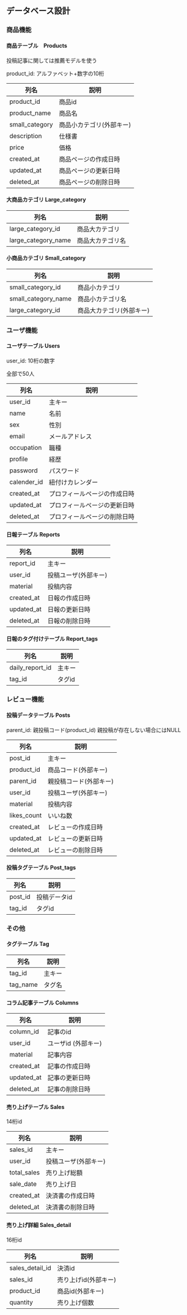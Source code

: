 ## データベース設計

### 商品機能
#### 商品テーブル　Products

投稿記事に関しては推薦モデルを使う

product_id: アルファベット+数字の10桁

| 列名 | 説明 | 
| --- | --- |
| product_id | 商品id | 
| product_name | 商品名 |
| small_category | 商品小カテゴリ(外部キー) |
| description | 仕様書 |
| price | 価格 |
| created_at | 商品ページの作成日時 |
| updated_at | 商品ページの更新日時 |
| deleted_at | 商品ページの削除日時 |

#### 大商品カテゴリ Large_category

| 列名 | 説明 | 
| --- | --- |
| large_category_id | 商品大カテゴリ |
| large_category_name | 商品大カテゴリ名 |


#### 小商品カテゴリ Small_category

| 列名 | 説明 | 
| --- | --- |
| small_category_id | 商品小カテゴリ |
| small_category_name | 商品小カテゴリ名 |
| large_category_id | 商品大カテゴリ(外部キー) |

### ユーザ機能
#### ユーザテーブル Users

user_id: 10桁の数字

全部で50人

| 列名 | 説明 |
| --- | --- |
| user_id  | 主キー |
| name | 名前 |
| sex | 性別 |
| email | メールアドレス |
| occupation | 職種 |
| profile | 経歴 |
| password | パスワード |
| calender_id | 紐付けカレンダー |
| created_at | プロフィールページの作成日時 |
| updated_at | プロフィールページの更新日時 |
| deleted_at | プロフィールページの削除日時 |

#### 日報テーブル Reports

| 列名 | 説明 |
| --- | --- |
| report_id | 主キー |
| user_id | 投稿ユーザ(外部キー) | 
| material | 投稿内容 | 
| created_at | 日報の作成日時 |
| updated_at | 日報の更新日時 |
| deleted_at | 日報の削除日時 |

#### 日報のタグ付けテーブル Report_tags

| 列名 | 説明 |
| --- | --- |
| daily_report_id | 主キー |
| tag_id | タグid |
 
### レビュー機能
#### 投稿データテーブル Posts

parent_id: 親投稿コード(product_id) 親投稿が存在しない場合にはNULL

| 列名 | 説明 | 
| --- | --- |
| post_id | 主キー | 
| product_id | 商品コード(外部キー) |
| parent_id | 親投稿コード(外部キー) |
| user_id | 投稿ユーザ(外部キー) |
| material | 投稿内容 |
| likes_count | いいね数 |
| created_at | レビューの作成日時 |
| updated_at | レビューの更新日時 |
| deleted_at | レビューの削除日時 |

#### 投稿タグテーブル Post_tags

| 列名 | 説明 | 
| --- | --- | 
| post_id | 投稿データid |
| tag_id | タグid | 

### その他
#### タグテーブル Tag

| 列名 | 説明 | 
| --- | --- |
| tag_id | 主キー | 
| tag_name | タグ名 |

#### コラム記事テーブル Columns

| 列名 | 説明 | 
| --- | --- |
| column_id | 記事のid |
| user_id | ユーザid (外部キー) |
| material | 記事内容 |
| created_at | 記事の作成日時 |
| updated_at | 記事の更新日時 |
| deleted_at | 記事の削除日時 |

#### 売り上げテーブル Sales
14桁id

| 列名 | 説明 |
| --- | --- |
| sales_id | 主キー |
| user_id | 投稿ユーザ(外部キー) |
| total_sales | 売り上げ総額 | 
| sale_date | 売り上げ日 |
| created_at | 決済書の作成日時 |
| deleted_at | 決済書の削除日時 |

#### 売り上げ詳細 Sales_detail
16桁id

| 列名 | 説明 |
| --- | --- |
| sales_detail_id | 決済id | 
| sales_id | 売り上げid(外部キー) |
| product_id | 商品id(外部キー) |
| quantity | 売り上げ個数 |



